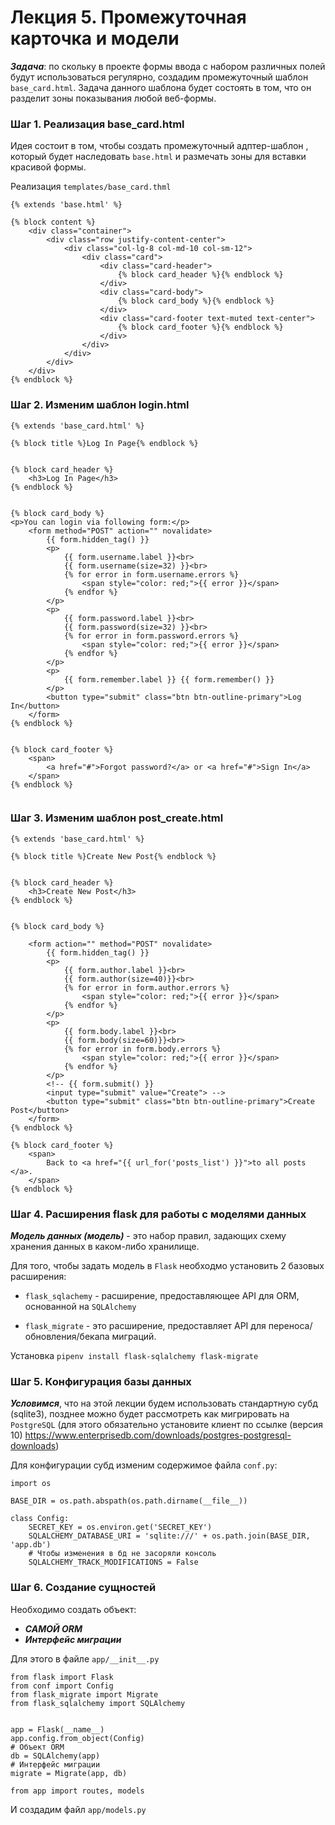 # Лекция 5. Промежуточная карточка и модели

***Задача***: по скольку в проекте формы ввода с набором различных полей будут использоваться регулярно, создадим промежуточный шаблон ```base_card.html```. Задача данного шаблона будет состоять в том, что он разделит зоны показывания любой веб-формы.

### Шаг 1. Реализация base_card.html
Идея состоит в том, чтобы создать промежуточный адптер-шаблон , который будет наследовать ```base.html``` и размечать зоны для вставки красивой формы.

Реализация ```templates/base_card.thml```
```
{% extends 'base.html' %}

{% block content %}
    <div class="container">
        <div class="row justify-content-center">
            <div class="col-lg-8 col-md-10 col-sm-12">
                <div class="card">
                    <div class="card-header">
                        {% block card_header %}{% endblock %}
                    </div>
                    <div class="card-body">
                        {% block card_body %}{% endblock %}
                    </div>
                    <div class="card-footer text-muted text-center">
                        {% block card_footer %}{% endblock %}
                    </div>
                </div>
            </div>
        </div>
    </div>
{% endblock %}

```

### Шаг 2. Изменим шаблон login.html
```
{% extends 'base_card.html' %}

{% block title %}Log In Page{% endblock %}


{% block card_header %}
    <h3>Log In Page</h3>
{% endblock %}


{% block card_body %}
<p>You can login via following form:</p>
    <form method="POST" action="" novalidate>
        {{ form.hidden_tag() }}
        <p>
            {{ form.username.label }}<br>
            {{ form.username(size=32) }}<br>
            {% for error in form.username.errors %}
                <span style="color: red;">{{ error }}</span>
            {% endfor %}
        </p>
        <p>
            {{ form.password.label }}<br>
            {{ form.password(size=32) }}<br>
            {% for error in form.password.errors %}
                <span style="color: red;">{{ error }}</span>
            {% endfor %}
        </p>
        <p>
            {{ form.remember.label }} {{ form.remember() }}
        </p>
        <button type="submit" class="btn btn-outline-primary">Log In</button>
    </form>
{% endblock %}


{% block card_footer %}
    <span>
        <a href="#">Forgot password?</a> or <a href="#">Sign In</a>
    </span>
{% endblock %}
    

```

### Шаг 3. Изменим шаблон post_create.html
```
{% extends 'base_card.html' %}

{% block title %}Create New Post{% endblock %}


{% block card_header %}
    <h3>Create New Post</h3>
{% endblock %}


{% block card_body %}
    
    <form action="" method="POST" novalidate>
        {{ form.hidden_tag() }}
        <p>
            {{ form.author.label }}<br>
            {{ form.author(size=40)}}<br>
            {% for error in form.author.errors %}
                <span style="color: red;">{{ error }}</span>
            {% endfor %}
        </p>
        <p>
            {{ form.body.label }}<br>
            {{ form.body(size=60)}}<br>
            {% for error in form.body.errors %}
                <span style="color: red;">{{ error }}</span>
            {% endfor %}
        </p>
        <!-- {{ form.submit() }}
        <input type="submit" value="Create"> -->
        <button type="submit" class="btn btn-outline-primary">Create Post</button>
    </form>
{% endblock %}

{% block card_footer %}
    <span>
        Back to <a href="{{ url_for('posts_list') }}">to all posts </a>.
    </span>
{% endblock %}
```


### Шаг 4. Расширения flask для работы с моделями данных
***Модель данных (модель)*** - это набор правил, задающих схему хранения данных в каком-либо хранилище.

Для того, чтобы задать модель в ```Flask``` необходмо установить 2 базовых расширения:
* ```flask_sqlachemy``` - расширение, предоставляющее API для ORM, основанной на ```SQLAlchemy```

* ```flask_migrate``` - это расширение, предоставляет API для переноса/обновления/бекапа миграций.

Установка ```pipenv install flask-sqlalchemy flask-migrate```

### Шаг 5. Конфигурация базы данных
***Условимся***, что на этой лекции будем использовать стандартную субд (sqlite3), позднее можно будет рассмотреть как мигрировать на ```PostgreSQL``` (для этого обязательно установите клиент по ссылке (версия 10) https://www.enterprisedb.com/downloads/postgres-postgresql-downloads)

Для конфигурации субд изменим содержимое файла ```conf.py```:
```
import os

BASE_DIR = os.path.abspath(os.path.dirname(__file__))

class Config:
    SECRET_KEY = os.environ.get('SECRET_KEY')
    SQLALCHEMY_DATABASE_URI = 'sqlite:///' + os.path.join(BASE_DIR, 'app.db')
    # Чтобы изменения в бд не засоряли консоль
    SQLALCHEMY_TRACK_MODIFICATIONS = False
```

### Шаг 6. Создание сущностей
Необходимо создать объект:
* ***САМОЙ ORM***
* ***Интерфейс миграции***

Для этого в файле ```app/__init__.py```
```
from flask import Flask 
from conf import Config
from flask_migrate import Migrate
from flask_sqlalchemy import SQLAlchemy


app = Flask(__name__)
app.config.from_object(Config)
# Объект ORM
db = SQLAlchemy(app)
# Интерфейс миграции
migrate = Migrate(app, db)

from app import routes, models
```

И создадим файл ```app/models.py```
```
```